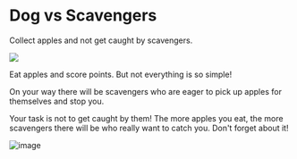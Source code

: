 <h1>Dog vs Scavengers</h1>

Collect apples and not get caught by scavengers.

![](https://komarev.com/ghpvc/?username=your-geb3)

Eat apples and score points. But not everything is so simple!

On your way there will be scavengers who are eager to pick up apples for themselves and stop you.

Your task is not to get caught by them! The more apples you eat, the more scavengers there will be who really want to catch you. Don't forget about it!

![image](https://user-images.githubusercontent.com/38462483/176957458-23da9fb7-c1d2-406c-931a-702fe2b92d63.png)
# 
